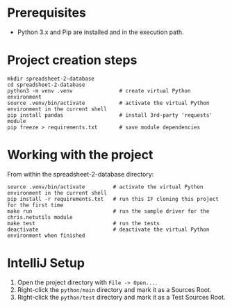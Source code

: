 # Prerequisites
* Python 3.x and Pip are installed and in the execution path.


# Project creation steps
    mkdir spreadsheet-2-database
    cd spreadsheet-2-database
    python3 -m venv .venv               # create virtual Python environment
    source .venv/bin/activate           # activate the virtual Python environment in the current shell
    pip install pandas                  # install 3rd-party 'requests' module
    pip freeze > requirements.txt       # save module dependencies


# Working with the project
From within the spreadsheet-2-database directory:

    source .venv/bin/activate         # activate the virtual Python environment in the current shell
    pip install -r requirements.txt   # run this IF cloning this project for the first time
    make run                          # run the sample driver for the chris.netutils module
    make test                         # run the tests
    deactivate                        # deactivate the virtual Python environment when finished


# IntelliJ Setup
1. Open the project directory with `File -> Open...`.
2. Right-click the `python/main` directory and mark it as a Sources Root.
3. Right-click the `python/test` directory and mark it as a Test Sources Root.
